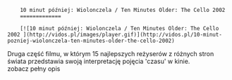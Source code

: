 
        10 minut później: Wiolonczela / Ten Minutes Older: The Cello 2002 
        =============
        
        [![10 minut później: Wiolonczela / Ten Minutes Older: The Cello 2002 ](http://vidos.pl/images/player.gif)](http://vidos.pl/10-minut-pozniej-wiolonczela-ten-minutes-older-the-cello-2002)
        
        
 Druga część filmu, w którym 15 najlepszych reżyserów z różnych stron świata przedstawia swoją interpretację pojęcia 'czasu' w kinie. zobacz pełny opis
    